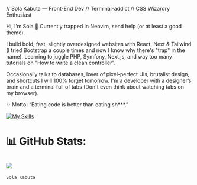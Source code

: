// Sola Kabuta — Front-End Dev // Terminal-addict // CSS Wizardry Enthusiast

Hi, I’m Sola 👋
Currently trapped in Neovim, send help (or at least a good theme).

I build bold, fast, slightly overdesigned websites with React, Next & Tailwind (I tried Bootstrap a couple times and now I know why there's "trap" in the name).
Learning to juggle PHP, Symfony, Next.js, and way too many tutorials on "How to write a clean controller".

Occasionally talks to databases, lover of pixel-perfect UIs, brutalist design, and shortcuts I will 100% forget tomorrow.
I'm a developer with a designer’s brain and a terminal full of tabs (Don't even think about watching tabs on my browser).

✨ Motto: “Eating code is better than eating sh***.”


[![My Skills](https://skillicons.dev/icons?i=react,next,vite,tailwind,figma)](https://skillicons.dev)


# 📊 GitHub Stats:
![](https://github-readme-stats.vercel.app/api?username=SolaKabuta&theme=blueberry&hide_border=true&include_all_commits=false&count_private=false) 
---



```console
Sola Kabuta
```

